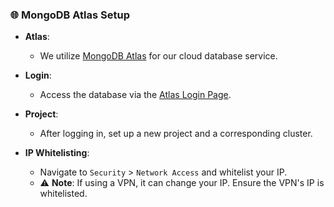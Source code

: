 ### 🌐 **MongoDB Atlas Setup**

- **Atlas**: 
  - We utilize [MongoDB Atlas](https://www.mongodb.com/cloud/atlas) for our cloud database service.

- **Login**: 
  - Access the database via the [Atlas Login Page](https://account.mongodb.com/account/login).

- **Project**: 
  - After logging in, set up a new project and a corresponding cluster.

- **IP Whitelisting**: 
  - Navigate to `Security` > `Network Access` and whitelist your IP. 
  - ⚠️ **Note**: If using a VPN, it can change your IP. Ensure the VPN's IP is whitelisted.
